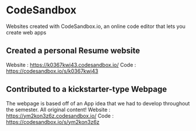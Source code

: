 # CodeSandbox
Websites created with CodeSandbox.io, an online code editor that lets you create web apps

## Created a personal Resume website
Website : https://k0367kwj43.codesandbox.io/
Code    : https://codesandbox.io/s/k0367kwj43

## Contributed to a kickstarter-type Webpage
The webpage is based off of an App idea that we had to develop throughout the semester. All original content!
Website : https://ym2kon3z6z.codesandbox.io/
Code    : https://codesandbox.io/s/ym2kon3z6z


